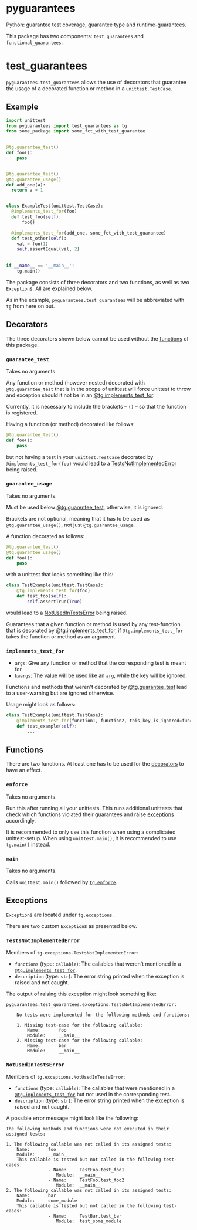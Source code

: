 # pyguarantees
Python: guarantee test coverage, guarantee type and runtime-guarantees.

This package has two components: `test_guarantees` and `functional_guarantees`.

# test_guarantees

`pyguarantees.test_guarantees` allows the use of decorators that guarantee the
usage of a decorated function or method in a `unittest.TestCase`. 

## Example

```python 
import unittest
from pyguarantees import test_guarantees as tg
from some_package import some_fct_with_test_guarantee
 

@tg.guarantee_test()
def foo():
    pass


@tg.guarantee_test()
@tg.guarantee_usage()
def add_one(a):
  return a + 1


class ExampleTest(unittest.TestCase):
  @implements_test_for(foo)
  def test_foo(self):
      foo()

  @implements_test_for(add_one, some_fct_with_test_guarantee)
  def test_other(self):
    val = foo(1)
    self.assertEqual(val, 2)
    
    
if __name__ == '__main__':
    tg.main()
```

The package consists of three decorators and two functions, as well as two `Exception`s.
All are explained below.

As in the example, `pyguarantees.test_guarantees` will be abbreviated with `tg` from
here on out.

## Decorators

The three decorators shown below cannot be used without the [functions](#functions) 
of this package.

### `guarantee_test`

Takes no arguments.

Any function or method (however nested) decorated with `@tg.guarantee_test`
that is in the scope of unittest will force unittest to throw and exception should 
it not be in an [@tg.implements_test_for](#implements_test_for).

Currently, it is necessary to include the brackets &ndash; `()` &ndash; so that 
the function is registered. 

Having a function (or method) decorated like follows:

```python
@tg.guarantee_test()
def foo():
    pass
```

but not having a test in your `unittest.TestCase` decorated by `@implements_test_for(foo)` 
would lead to a [TestsNotImplementedError](#testsnotimplementederror) being raised.

### `guarantee_usage`

Takes no arguments.

Must be used below [@tg.guarentee_test](#guarantee_test), otherwise, it is ignored.

Brackets are not optional, meaning that it has to be used as 
`@tg.guarantee_usage()`, not just `@tg.guarantee_usage`.

A function decorated as follows:

```python 
@tg.guarantee_test()
@tg.guarantee_usage()
def foo():
    pass
```

with a unittest that looks something like this:

```python 
class TestExample(unittest.TestCase):
    @tg.implements_test_for(foo)
    def test_foo(self):
        self.assertTrue(True)
```

would lead to a [NotUsedInTestsError](#notusedintestserror) being raised. 

Guarantees that a given function or method is used by any test-function
that is decorated by [@tg.implements_test_for](#implements_test_for), if 
`@tg.implements_test_for` takes the function or method as an argument.


### `implements_test_for`

- `args`: Give any function or method that the corresponding test is meant for.
- `kwargs`: The value will be used like an `arg`, while the key will be ignored.

Functions and methods that weren't decorated by [@tg.guarantee_test](#guarantee_test) 
lead to a user-warning but are ignored otherwise.

Usage might look as follows:

```python 
class TestExample(unittest.TestCase):
    @implements_test_for(function1, function2, this_key_is_ignored=function3)
    def test_example(self):
        ...
```

## Functions

There are two functions. At least one has to be used for the [decorators](#decorators)
to have an effect.

### `enforce`

Takes no arguments.

Run this after running all your unittests. This runs additional unittests that 
check which functions violated their guarantees and raise [exceptions](#exceptions) 
accordingly.

It is recommended to only use this function when using a complicated unittest-setup.
When using `unittest.main()`, it is recommended to use `tg.main()` instead.

### `main`

Takes no arguments.

Calls `unittest.main()` followed by [`tg.enforce`](#enforce).

## Exceptions

`Exception`s are located under `tg.exceptions`.

There are two custom `Exception`s as presented below.

### `TestsNotImplementedError`

Members of `tg.exceptions.TestsNotImplementedError`:

- `functions` (type: `callable`): The callables that weren't mentioned in a 
[`@tg.implements_test_for`](#implements_test_for).
- `description` (type: `str`): The error string printed when the exception is raised
and not caught.

The output of raising this exception might look something like:

    pyguarantees.test_guarantees.exceptions.TestsNotImplementedError: 

        No tests were implemented for the following methods and functions: 
    
        1. Missing test-case for the following callable: 
            Name: 		foo
            Module: 	__main__
        2. Missing test-case for the following callable: 
            Name: 		bar
            Module: 	__main__

### `NotUsedInTestsError`

Members of `tg.exceptions.NotUsedInTestsError`:

- `functions` (type: `callable`): The callables that were mentioned in a 
[`@tg.implements_test_for`](#implements_test_for) but not used in the corresponding
test.
- `description` (type: `str`): The error string printed when the exception is raised
and not caught.

A possible error message might look like the following:
    

    The following methods and functions were not executed in their assigned tests: 

	1. The following callable was not called in its assigned tests: 
		Name: 		foo
		Module: 	__main__
		This callable is tested but not called in the following test-cases: 
					- Name: 	TestFoo.test_foo1
					   Module: 	__main__
					- Name: 	TestFoo.test_foo2
					   Module: 	__main__
	2. The following callable was not called in its assigned tests: 
		Name: 		bar
		Module: 	some_module
		This callable is tested but not called in the following test-cases: 
					- Name: 	TestBar.test_bar
					   Module: 	test_some_module
